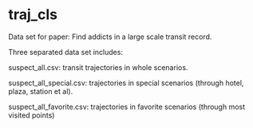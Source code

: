 # traj_cls
Data set for paper: Find addicts in a large scale transit record. 

Three separated data set includes:

suspect_all.csv: transit trajectories in whole scenarios.

suspect_all_special.csv: trajectories in special scenarios (through hotel, plaza, station et al).

suspect_all_favorite.csv: trajectories in favorite scenarios (through most visited points)


